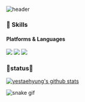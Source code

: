 
![header](https://capsule-render.vercel.app/api?type=soft&color=auto&height=120&section=header&text=Taehyung%20Noh&fontSize=40&animation=twinkling)

<!-- ![transparent](https://capsule-render.vercel.app/api?type=transparent&fontColor=503ee5&text=Human%20Centered%20AI&height=120&fontSize=40&desc=AI%20for%20supporting%20Decision%20making&descAlignY=75&descAlign=60) -->


### 💪 Skills
#### Platforms & Languages
<p >
<!--   <img align="center" src="https://img.shields.io/github/followers/yestaehyung?style=for-the-badge&logo=appveyor"/></a> -->
<!--   <img src="https://img.shields.io/badge/Python-3766AB?style=flat-square&logo=Python&logoColor=white"/></a>&nbsp   -->
  <img src="https://img.shields.io/badge/PyTorch-EE4C2C?style=for-the-badge&logo=PyTorch&logoColor=black"/>
  <img src="https://img.shields.io/badge/Vue.js-4FC08D?style=for-the-badge&logo=Vue.js&logoColor=black"/>
  <img src="https://img.shields.io/badge/Flask-FFFFFF?style=for-the-badge&logo=Flask&logoColor=black"/>
<!--   <img src="https://img.shields.io/badge/Mysql-E6B91E?style=flat-square&logo=MySql&logoColor=black"/></a>&nbsp  -->
</p>

<h3> 🚀status🚀</h3>

[![yestaehyung's github stats](https://github-readme-stats.vercel.app/api?username=yestaehyung)](https://github.com/yestaehyung)
<!-- ![](https://github-readme-stats.vercel.app/api/top-langs/?username=yestaehyung&layout=compact) -->

<!-- <p align="center">
    <img src="https://github-readme-stats.vercel.app/api?username=yestaehyung&show_icons=true&theme=radical&bg_color=FFFFFF&text_color=000000&icon_color=C71585" height=160>
    <img src="https://github-readme-stats.vercel.app/api/top-langs/?username=yestaehyung&layout=compact" height=160>
</p> -->

![snake gif](https://github.com/yestaehyung/yestaehyung/blob/output/github-contribution-grid-snake.svg)
<!--
**dalchong2/dalchong2** is a ✨ _special_ ✨ repository because its `README.md` (this file) appears on your GitHub profile.

Here are some ideas to get you started:

- 🔭 I’m currently working on ...
- 🌱 I’m currently learning ...
- 👯 I’m looking to collaborate on ...
- 🤔 I’m looking for help with ...
- 💬 Ask me about ...
- 📫 How to reach me: ...
- 😄 Pronouns: ...
- ⚡ Fun fact: ...
-->
